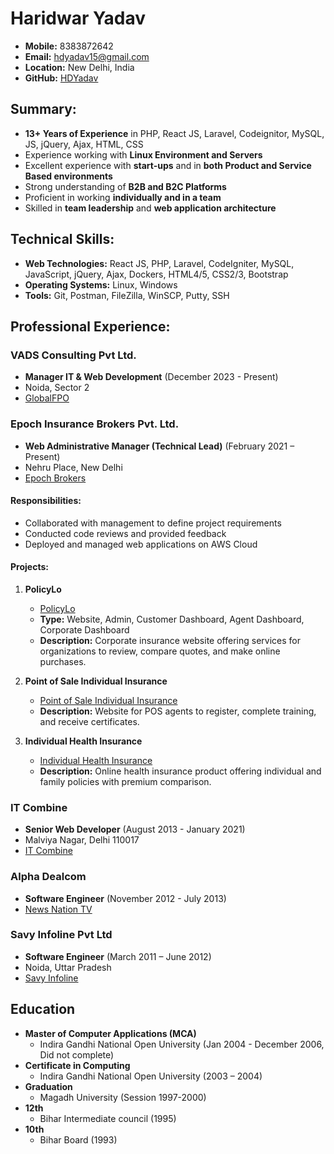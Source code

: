 # Haridwar Yadav
- **Mobile:** 8383872642
- **Email:** hdyadav15@gmail.com
- **Location:** New Delhi, India
- **GitHub:** [HDYadav](https://github.com/HDYadav)

## Summary:
- **13+ Years of Experience** in PHP, React JS, Laravel, Codeignitor, MySQL, JS, jQuery, Ajax, HTML, CSS
- Experience working with **Linux Environment and Servers**
- Excellent experience with **start-ups** and in **both Product and Service Based environments**
- Strong understanding of **B2B and B2C Platforms**
- Proficient in working **individually and in a team**
- Skilled in **team leadership** and **web application architecture**

## Technical Skills:
- **Web Technologies:** React JS, PHP, Laravel, CodeIgniter, MySQL, JavaScript, jQuery, Ajax, Dockers, HTML4/5, CSS2/3, Bootstrap
- **Operating Systems:** Linux, Windows
- **Tools:** Git, Postman, FileZilla, WinSCP, Putty, SSH  

## Professional Experience:

### VADS Consulting Pvt Ltd. 
- **Manager IT & Web Development** (December 2023 - Present)
- Noida, Sector 2
- [GlobalFPO](https://www.globalfpo.com/)

### Epoch Insurance Brokers Pvt. Ltd.
- **Web Administrative Manager (Technical Lead)** (February 2021 – Present)
- Nehru Place, New Delhi
- [Epoch Brokers](https://epochbrokers.com)

#### Responsibilities:
- Collaborated with management to define project requirements
- Conducted code reviews and provided feedback
- Deployed and managed web applications on AWS Cloud

#### Projects:
1. **PolicyLo**
   - [PolicyLo](https://policylo.com/)
   - **Type:** Website, Admin, Customer Dashboard, Agent Dashboard, Corporate Dashboard
   - **Description:** Corporate insurance website offering services for organizations to review, compare quotes, and make online purchases.
   
2. **Point of Sale Individual Insurance**
   - [Point of Sale Individual Insurance](https://pos.policylo.com/)
   - **Description:** Website for POS agents to register, complete training, and receive certificates.
   
3. **Individual Health Insurance**
   - [Individual Health Insurance](https://health-uat.policylo.com/)
   - **Description:** Online health insurance product offering individual and family policies with premium comparison.

### IT Combine
- **Senior Web Developer** (August 2013 - January 2021)
- Malviya Nagar, Delhi 110017
- [IT Combine](https://itcombine.com/)

### Alpha Dealcom
- **Software Engineer** (November 2012 - July 2013)
- [News Nation TV](https://www.newsnationtv.com/)

### Savy Infoline Pvt Ltd
- **Software Engineer** (March 2011 – June 2012)
- Noida, Uttar Pradesh
- [Savy Infoline](www.savyinfoline.com)

## Education
- **Master of Computer Applications (MCA)**
  - Indira Gandhi National Open University (Jan 2004 - December 2006, Did not complete)
- **Certificate in Computing**
  - Indira Gandhi National Open University (2003 – 2004)
- **Graduation**
  - Magadh University (Session 1997-2000)
- **12th**
  - Bihar Intermediate council (1995)
- **10th**
  - Bihar Board (1993)
